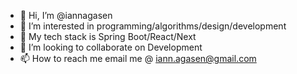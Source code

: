 - 👋 Hi, I’m @iannagasen
- 👀 I’m interested in programming/algorithms/design/development
- 🌱 My tech stack is Spring Boot/React/Next
- 💞️ I’m looking to collaborate on Development
- 📫 How to reach me email me @ iann.agasen@gmail.com

<!---
iannagasen/iannagasen is a ✨ special ✨ repository because its `README.md` (this file) appears on your GitHub profile.
You can click the Preview link to take a look at your changes.
--->
